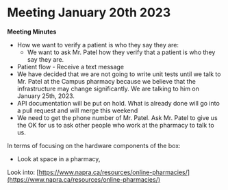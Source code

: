 # Meeting January 20th 2023

**Meeting Minutes**

- How we want to verify a patient is who they say they are:
  - We want to ask Mr. Patel how they verify that a patient is who they say they are.
- Patient flow - Receive a text message
- We have decided that we are not going to write unit tests until we talk to Mr. Patel at the Campus pharmacy because we believe that the infrastructure may change significantly. We are talking to him on January 25th, 2023.
- API documentation will be put on hold. What is already done will go into a pull request and will merge this weekend
- We need to get the phone number of Mr. Patel. Ask Mr. Patel to give us the OK for us to ask other people who work at the pharmacy to talk to us.

In terms of focusing on the hardware components of the box:

- Look at space in a pharmacy,

Look into: [https://www.napra.ca/resources/online-pharmacies/](https://www.napra.ca/resources/online-pharmacies/)
